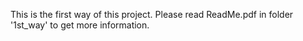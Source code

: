 This is the first way of this project.
Please read ReadMe.pdf in folder '1st_way' to get more information.
